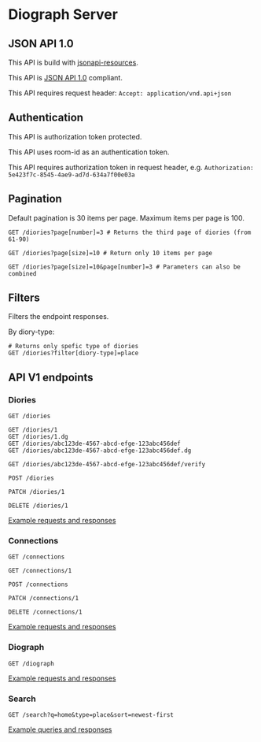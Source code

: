 # Diograph Server

## JSON API 1.0

This API is build with [jsonapi-resources](https://github.com/cerebris/jsonapi-resources).

This API is [JSON API 1.0](http://jsonapi.org/) compliant.

This API requires request header: ```Accept: application/vnd.api+json```

## Authentication

This API is authorization token protected.

This API uses room-id as an authentication token.

This API requires authorization token in request header, e.g. ```Authorization: 5e423f7c-8545-4ae9-ad7d-634a7f00e03a```

## Pagination

Default pagination is 30 items per page. Maximum items per page is 100.

```
GET /diories?page[number]=3 # Returns the third page of diories (from 61-90)

GET /diories?page[size]=10 # Return only 10 items per page

GET /diories?page[size]=10&page[number]=3 # Parameters can also be combined
```

## Filters

Filters the endpoint responses.

By diory-type:
```
# Returns only spefic type of diories
GET /diories?filter[diory-type]=place
```


## API V1 endpoints

### Diories
```
GET /diories

GET /diories/1
GET /diories/1.dg
GET /diories/abc123de-4567-abcd-efge-123abc456def
GET /diories/abc123de-4567-abcd-efge-123abc456def.dg

GET /diories/abc123de-4567-abcd-efge-123abc456def/verify

POST /diories

PATCH /diories/1

DELETE /diories/1
```

[Example requests and responses](diograph-server/diories-examples.html)


### Connections
```
GET /connections

GET /connections/1

POST /connections

PATCH /connections/1

DELETE /connections/1
```

[Example requests and responses](diograph-server/connections-examples.html)


### Diograph
```
GET /diograph
```

[Example requests and responses](diograph-server/diograph-examples.html)


### Search

```
GET /search?q=home&type=place&sort=newest-first
```

[Example queries and responses](diograph-server/search-examples.html)
